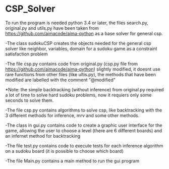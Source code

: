 # CSP_Solver
To run the program is needed python 3.4 or later, the files search.py, original.py and utils.py have been taken from
https://github.com/aimacode/aima-python as a base solver for general csp.

-The class sudokuCSP creates the objects needed for the general csp solver like neighbor, variables, domain for a sudoku game as a constraint satisfaction problem

-The file csp.py contains code from original.py (csp.py file from https://github.com/aimacode/aima-python) slightly modified, it doesnt use rare functions from other files (like ultis.py), the methods that have been modified are labelled with the comment "@modified"

*Note: the simple backtracking (without inference) from original.py required a lot of time to solve hard sudoku problems, now it requiers only some seconds to solve them.

-The file csp.py contains algorithms to solve csp, like backtracking with the 3 different methods for inference, mrv and some other methods.

-The class in gui.py contains code to create a graphic user interface for the game, allowing the user to choose a level (there are 6 different boards) and an infernet method for backtracking

-The file test.py contains code to execute tests for each inference algorithm on a sudoku board (it is possible to choose which board)

-The file Main.py contains a main method to run the gui program
